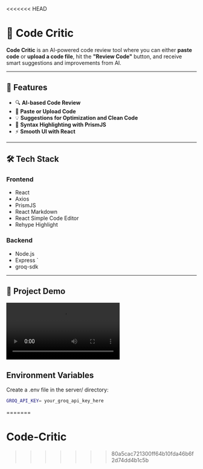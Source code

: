 <<<<<<< HEAD
# 🧠 Code Critic

**Code Critic** is an AI-powered code review tool where you can either **paste code** or **upload a code file**, hit the **"Review Code"** button, and receive smart suggestions and improvements from AI.

---

## 🚀 Features

- 🔍 **AI-based Code Review**
- 📄 **Paste or Upload Code**
- 💡 **Suggestions for Optimization and Clean Code**
- 🎨 **Syntax Highlighting with PrismJS**
- ⚡ **Smooth UI with React**

---

## 🛠️ Tech Stack

### Frontend

- React
- Axios
- PrismJS
- React Markdown
- React Simple Code Editor
- Rehype Highlight

### Backend

- Node.js
- Express `
- groq-sdk

---

## 📸 Project Demo

<video controls src="Demo.mp4" title="Code Critic Demo"></video>

## Environment Variables

Create a .env file in the server/ directory:

```bash
GROQ_API_KEY= your_groq_api_key_here
```
=======
# Code-Critic
>>>>>>> 80a5cac721300ff64b10fda46b6f2d74dd4b1c5b

